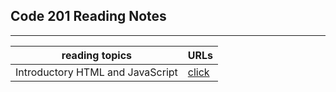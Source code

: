 ## Code 201 Reading Notes
---------------------
 reading topics | URLs |
|---|---|
| Introductory HTML and JavaScript | [click](https://mariammohamme.github.io/Reading-note/class01) |
